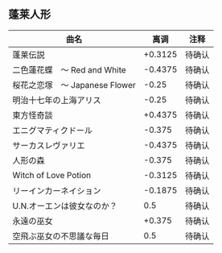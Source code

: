 ## 蓬莱人形
|曲名|离调|注释|
|-|-|-|
|蓬莱伝説|+0.3125|待确认|
|二色蓮花蝶　〜 Red and White|-0.4375|待确认|
|桜花之恋塚　〜 Japanese Flower|-0.25|待确认|
|明治十七年の上海アリス|-0.25|待确认|
|東方怪奇談|+0.4375|待确认|
|エニグマティクドール|-0.375|待确认|
|サーカスレヴァリエ|-0.4375|待确认|
|人形の森|-0.375|待确认|
|Witch of Love Potion|-0.3125|待确认|
|リーインカーネイション|-0.1875|待确认|
|U.N.オーエンは彼女なのか？|0.5|待确认|
|永遠の巫女|+0.375|待确认|
|空飛ぶ巫女の不思議な毎日|0.5|待确认|
